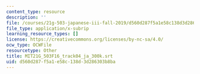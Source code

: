 ```yaml
---
content_type: resource
description: ''
file: /courses/21g-503-japanese-iii-fall-2019/d560d287f5a1e58c138d3d286303b8ba_MIT21G_503F16_track04_ja_300k.srt
file_type: application/x-subrip
learning_resource_types: []
license: https://creativecommons.org/licenses/by-nc-sa/4.0/
ocw_type: OCWFile
resourcetype: Other
title: MIT21G_503F16_track04_ja_300k.srt
uid: d560d287-f5a1-e58c-138d-3d286303b8ba
---
```

